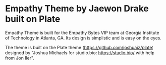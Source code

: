 # Empathy Theme by Jaewon Drake built on Plate

Empathy Theme is built for the Empathy Bytes VIP team at Georgia Institute of Technology in Atlanta, GA. Its design is simplistic and is easy on the eyes.

The theme is built on the Plate theme (https://github.com/joshuaiz/plate) designed by "Joshua Michaels for studio.bio: https://studio.bio/ with help from Jon Iler".
